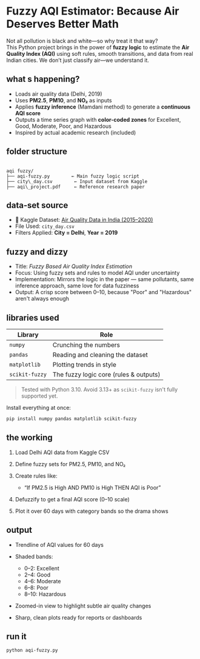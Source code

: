 # Fuzzy AQI Estimator: Because Air Deserves Better Math

Not all pollution is black and white—so why treat it that way?  
This Python project brings in the power of **fuzzy logic** to estimate the **Air Quality Index (AQI)** using soft rules, smooth transitions, and data from real Indian cities. We don’t just classify air—we understand it.

## what s happening?

- Loads air quality data (Delhi, 2019)
- Uses **PM2.5**, **PM10**, and **NO₂** as inputs
- Applies **fuzzy inference** (Mamdani method) to generate a **continuous AQI score**
- Outputs a time series graph with **color-coded zones** for Excellent, Good, Moderate, Poor, and Hazardous
- Inspired by actual academic research (included)

## folder structure

```

aqi fuzzy/
├── aqi-fuzzy.py        ← Main fuzzy logic script
├── city\_day.csv        ← Input dataset from Kaggle
├── aqi\_project.pdf     ← Reference research paper

````

## data-set source

- 📍 Kaggle Dataset: [Air Quality Data in India (2015–2020)](https://www.kaggle.com/datasets/rohanrao/air-quality-data-in-india)
- File Used: `city_day.csv`
- Filters Applied: **City = Delhi**, **Year = 2019**

## fuzzy and dizzy

- Title: *Fuzzy Based Air Quality Index Estimation*
- Focus: Using fuzzy sets and rules to model AQI under uncertainty
- Implementation: Mirrors the logic in the paper — same pollutants, same inference approach, same love for data fuzziness
- Output: A crisp score between 0–10, because "Poor" and "Hazardous" aren't always enough

## libraries used

| Library         | Role                                   |
|-----------------|----------------------------------------|
| `numpy`         | Crunching the numbers                  |
| `pandas`        | Reading and cleaning the dataset       |
| `matplotlib`    | Plotting trends in style               |
| `scikit-fuzzy`  | The fuzzy logic core (rules & outputs) |

> Tested with Python 3.10. Avoid 3.13+ as `scikit-fuzzy` isn't fully supported yet.

Install everything at once:

```bash
pip install numpy pandas matplotlib scikit-fuzzy
````

## the working

1. Load Delhi AQI data from Kaggle CSV
2. Define fuzzy sets for PM2.5, PM10, and NO₂
3. Create rules like:

   * “If PM2.5 is High AND PM10 is High THEN AQI is Poor”
4. Defuzzify to get a final AQI score (0–10 scale)
5. Plot it over 60 days with category bands so the drama shows

## output

* Trendline of AQI values for 60 days
* Shaded bands:

  * 0–2: Excellent
  * 2–4: Good
  * 4–6: Moderate
  * 6–8: Poor
  * 8–10: Hazardous
* Zoomed-in view to highlight subtle air quality changes
* Sharp, clean plots ready for reports or dashboards

## run it

```bash
python aqi-fuzzy.py
```
